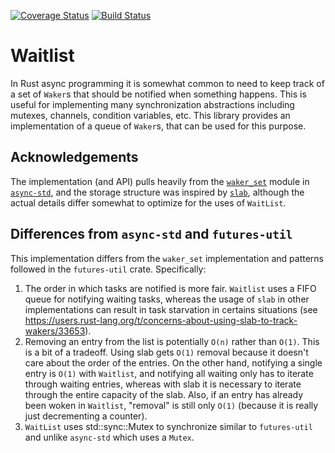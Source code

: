 [![Coverage Status](https://coveralls.io/repos/github/tmccombs/waitlist/badge.svg?branch=master)](https://coveralls.io/github/tmccombs/waitlist?branch=master)
[![Build Status](https://github.com/tmccombs/waitlist/workflows/Rust/badge.svg)](https://github.com/tmccombs/waitlist/actions?query=workflow%3ARust+branch%3Amaster)


# Waitlist

In Rust async programming it is somewhat common to need to keep track of a set of `Waker`s that should be notified when something happens. This is useful for implementing many synchronization abstractions including mutexes, channels, condition variables, etc. This library provides an implementation of a queue of `Waker`s, that can be used for this purpose.

## Acknowledgements

The implementation (and API) pulls heavily from the [`waker_set`](https://github.com/async-rs/async-std/blob/master/src/sync/waker_set.rs) module in [`async-std`](https://github.com/async-rs/async-std), and the storage structure was inspired by [`slab`](https://github.com/carllerche/slab), although the actual details differ somewhat to optimize for the uses of `WaitList`.

## Differences from `async-std` and `futures-util`

This implementation differs from the `waker_set` implementation and patterns followed in the `futures-util` crate. Specifically:
  1. The order in which tasks are notified is more fair. `Waitlist` uses a FIFO queue for notifying waiting tasks, whereas the usage of `slab` in other implementations can result in task starvation in certains situations (see https://users.rust-lang.org/t/concerns-about-using-slab-to-track-wakers/33653).
  2. Removing an entry from the list is potentially `O(n)` rather than `O(1)`. This is a bit of a tradeoff. Using slab gets `O(1)` removal because it doesn't care about the order of the entries. On the other hand, notifying a single entry is `O(1)` with `Waitlist`, and notifying all waiting only has to iterate through waiting entries, whereas with slab it is necessary to iterate through the entire capacity of the slab. Also, if an entry has already been woken in `Waitlist`, "removal" is still only `O(1)` (because it is really just decrementing a counter).
  3. `WaitList` uses std::sync::Mutex to synchronize similar to `futures-util` and unlike `async-std` which uses a `Mutex`.
